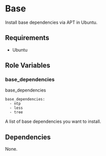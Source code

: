Base
=========

Install base dependencies via APT in Ubuntu.

Requirements
------------

* Ubuntu

Role Variables
--------------
### base_dependencies
base_dependencies
```
base_dependencies:
  - ntp
  - less
  - tree
```
A list of base dependencies you want to install.

Dependencies
------------

None.
